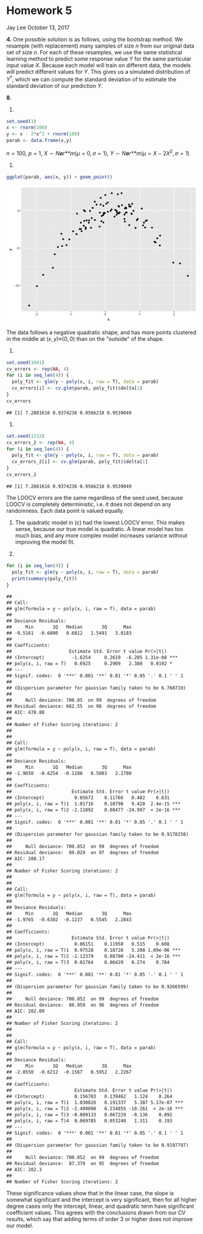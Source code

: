 Homework 5
================
Jay Lee
October 13, 2017

**4.** One possible solution is as follows, using the bootstrap method. We resample (with replacement) many samples of size *n* from our original data set of size *n*. For each of these resamples, we use the same statistical learning method to predict some response value *Y* for the same particular input value *X*. Because each model will train on different data, the models will predict different values for *Y*. This gives us a simulated distribution of *Y*<sup>\*</sup>, which we can compute the standard deviation of to estimate the standard deviation of our prediction *Y*.

**8.**

1.  

``` r
set.seed(1)
x <- rnorm(100)
y <- x - 2*x^2 + rnorm(100)
parab <- data.frame(x,y)
```

*n* = 100, *p* = 1, *X* ∼ *N**o**r**m*(*μ* = 0, *σ* = 1), *Y* ∼ *N**o**r**m*(*μ* = *X* − 2*X*<sup>2</sup>, *σ* = 1)

1.  

``` r
ggplot(parab, aes(x, y)) + geom_point()
```

![](HW5_files/figure-markdown_github-ascii_identifiers/unnamed-chunk-2-1.png)

The data follows a negative quadratic shape, and has more points clustered in the middle at (*x*, *y*)≈(0, 0) than on the "outside" of the shape.

1.  

``` r
set.seed(1041)
cv_errors <- rep(NA, 4)
for (i in seq_len(4)) {
  poly_fit <- glm(y ~ poly(x, i, raw = T), data = parab)
  cv_errors[i] <- cv.glm(parab, poly_fit)$delta[1]
}
cv_errors
```

    ## [1] 7.2881616 0.9374236 0.9566218 0.9539049

1.  

``` r
set.seed(1232)
cv_errors_2 <- rep(NA, 4)
for (i in seq_len(4)) {
  poly_fit <- glm(y ~ poly(x, i, raw = T), data = parab)
  cv_errors_2[i] <- cv.glm(parab, poly_fit)$delta[1]
}
cv_errors_2
```

    ## [1] 7.2881616 0.9374236 0.9566218 0.9539049

The LOOCV errors are the same regardless of the seed used, because LOOCV is completely deterministic, i.e. it does not depend on any randomness. Each data point is valued equally.

1.  The quadratic model in (c) had the lowest LOOCV error. This makes sense, because our true model is quadratic. A linear model has too much bias, and any more complex model increases variance without improving the model fit.

2.  

``` r
for (i in seq_len(4)) {
  poly_fit <- glm(y ~ poly(x, i, raw = T), data = parab)
  print(summary(poly_fit))
}
```

    ## 
    ## Call:
    ## glm(formula = y ~ poly(x, i, raw = T), data = parab)
    ## 
    ## Deviance Residuals: 
    ##     Min       1Q   Median       3Q      Max  
    ## -9.5161  -0.6800   0.6812   1.5491   3.8183  
    ## 
    ## Coefficients:
    ##                     Estimate Std. Error t value Pr(>|t|)    
    ## (Intercept)          -1.6254     0.2619  -6.205 1.31e-08 ***
    ## poly(x, i, raw = T)   0.6925     0.2909   2.380   0.0192 *  
    ## ---
    ## Signif. codes:  0 '***' 0.001 '**' 0.01 '*' 0.05 '.' 0.1 ' ' 1
    ## 
    ## (Dispersion parameter for gaussian family taken to be 6.760719)
    ## 
    ##     Null deviance: 700.85  on 99  degrees of freedom
    ## Residual deviance: 662.55  on 98  degrees of freedom
    ## AIC: 478.88
    ## 
    ## Number of Fisher Scoring iterations: 2
    ## 
    ## 
    ## Call:
    ## glm(formula = y ~ poly(x, i, raw = T), data = parab)
    ## 
    ## Deviance Residuals: 
    ##     Min       1Q   Median       3Q      Max  
    ## -1.9650  -0.6254  -0.1288   0.5803   2.2700  
    ## 
    ## Coefficients:
    ##                      Estimate Std. Error t value Pr(>|t|)    
    ## (Intercept)           0.05672    0.11766   0.482    0.631    
    ## poly(x, i, raw = T)1  1.01716    0.10798   9.420  2.4e-15 ***
    ## poly(x, i, raw = T)2 -2.11892    0.08477 -24.997  < 2e-16 ***
    ## ---
    ## Signif. codes:  0 '***' 0.001 '**' 0.01 '*' 0.05 '.' 0.1 ' ' 1
    ## 
    ## (Dispersion parameter for gaussian family taken to be 0.9178258)
    ## 
    ##     Null deviance: 700.852  on 99  degrees of freedom
    ## Residual deviance:  89.029  on 97  degrees of freedom
    ## AIC: 280.17
    ## 
    ## Number of Fisher Scoring iterations: 2
    ## 
    ## 
    ## Call:
    ## glm(formula = y ~ poly(x, i, raw = T), data = parab)
    ## 
    ## Deviance Residuals: 
    ##     Min       1Q   Median       3Q      Max  
    ## -1.9765  -0.6302  -0.1227   0.5545   2.2843  
    ## 
    ## Coefficients:
    ##                      Estimate Std. Error t value Pr(>|t|)    
    ## (Intercept)           0.06151    0.11950   0.515    0.608    
    ## poly(x, i, raw = T)1  0.97528    0.18728   5.208 1.09e-06 ***
    ## poly(x, i, raw = T)2 -2.12379    0.08700 -24.411  < 2e-16 ***
    ## poly(x, i, raw = T)3  0.01764    0.06429   0.274    0.784    
    ## ---
    ## Signif. codes:  0 '***' 0.001 '**' 0.01 '*' 0.05 '.' 0.1 ' ' 1
    ## 
    ## (Dispersion parameter for gaussian family taken to be 0.9266599)
    ## 
    ##     Null deviance: 700.852  on 99  degrees of freedom
    ## Residual deviance:  88.959  on 96  degrees of freedom
    ## AIC: 282.09
    ## 
    ## Number of Fisher Scoring iterations: 2
    ## 
    ## 
    ## Call:
    ## glm(formula = y ~ poly(x, i, raw = T), data = parab)
    ## 
    ## Deviance Residuals: 
    ##     Min       1Q   Median       3Q      Max  
    ## -2.0550  -0.6212  -0.1567   0.5952   2.2267  
    ## 
    ## Coefficients:
    ##                       Estimate Std. Error t value Pr(>|t|)    
    ## (Intercept)           0.156703   0.139462   1.124    0.264    
    ## poly(x, i, raw = T)1  1.030826   0.191337   5.387 5.17e-07 ***
    ## poly(x, i, raw = T)2 -2.409898   0.234855 -10.261  < 2e-16 ***
    ## poly(x, i, raw = T)3 -0.009133   0.067229  -0.136    0.892    
    ## poly(x, i, raw = T)4  0.069785   0.053240   1.311    0.193    
    ## ---
    ## Signif. codes:  0 '***' 0.001 '**' 0.01 '*' 0.05 '.' 0.1 ' ' 1
    ## 
    ## (Dispersion parameter for gaussian family taken to be 0.9197797)
    ## 
    ##     Null deviance: 700.852  on 99  degrees of freedom
    ## Residual deviance:  87.379  on 95  degrees of freedom
    ## AIC: 282.3
    ## 
    ## Number of Fisher Scoring iterations: 2

These significance values show that in the linear case, the slope is somewhat significant and the intercept is very significant, then for all higher degree cases only the intercept, linear, and quadratic term have significant coefficient values. This agrees with the conclusions drawn from our CV results, which say that adding terms of order 3 or higher does not improve our model.
